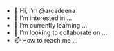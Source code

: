 - 👋 Hi, I’m @arcadeena
- 👀 I’m interested in ...
- 🌱 I’m currently learning ...
- 💞️ I’m looking to collaborate on ...
- 📫 How to reach me ...

<!---
arcadeena/arcadeena is a ✨ special ✨ repository because its `README.md` (this file) appears on your GitHub profile.
You can click the Preview link to take a look at your changes.
--->
